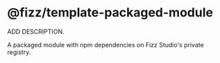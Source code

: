 # @fizz/template-packaged-module

ADD DESCRIPTION.

A packaged module with npm dependencies on Fizz Studio's private registry.
